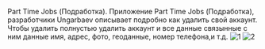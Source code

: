 Part Time Jobs (Подработка).
Приложение Part Time Jobs (Подработка), разработчики Ungarbaev описывает подробно как удалить свой аккаунт.
Чтобы удалить полнустью удалить аккаунт и все данные связынные с ним данные имя, адрес, фото, геоданные, номер телефона,и т.д.
![1](https://github.com/jalgas93/partTimeJobsDeletingAnAccount/assets/44088434/13c4ea92-0e40-472b-bc00-102362af1b3f)
![2](https://github.com/jalgas93/partTimeJobsDeletingAnAccount/assets/44088434/8a6f39cd-4314-494b-aada-6e85f3cd4a22)



